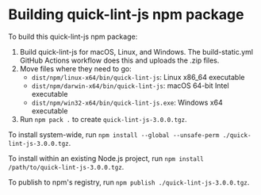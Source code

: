 # Building quick-lint-js npm package

To build this quick-lint-js npm package:

1. Build quick-lint-js for macOS, Linux, and Windows. The build-static.yml GitHub
   Actions workflow does this and uploads the .zip files.
2. Move files where they need to go:
   * `dist/npm/linux-x64/bin/quick-lint-js`: Linux x86_64 executable
   * `dist/npm/darwin-x64/bin/quick-lint-js`: macOS 64-bit Intel executable
   * `dist/npm/win32-x64/bin/quick-lint-js.exe`: Windows x64 executable
3. Run `npm pack .` to create `quick-lint-js-3.0.0.tgz`.

To install system-wide, run
`npm install --global --unsafe-perm ./quick-lint-js-3.0.0.tgz`.

To install within an existing Node.js project, run
`npm install /path/to/quick-lint-js-3.0.0.tgz`.

To publish to npm's registry, run `npm publish ./quick-lint-js-3.0.0.tgz`.
